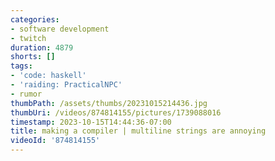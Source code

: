 ```yaml
---
categories:
- software development
- twitch
duration: 4879
shorts: []
tags:
- 'code: haskell'
- 'raiding: PracticalNPC'
- rumor
thumbPath: /assets/thumbs/20231015214436.jpg
thumbUri: /videos/874814155/pictures/1739088016
timestamp: 2023-10-15T14:44:36-07:00
title: making a compiler | multiline strings are annoying
videoId: '874814155'
---
```

